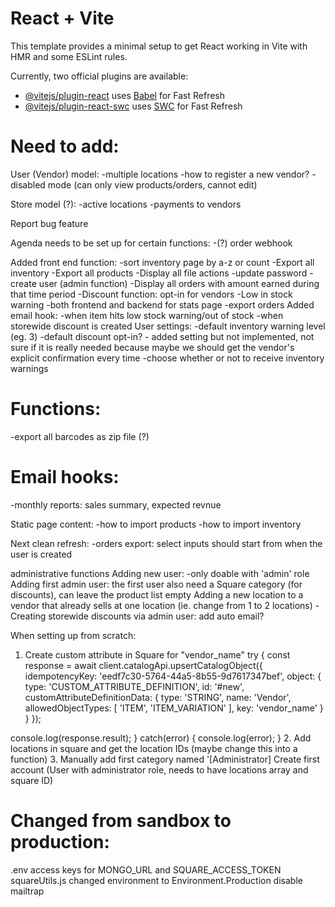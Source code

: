 # React + Vite

This template provides a minimal setup to get React working in Vite with HMR and some ESLint rules.

Currently, two official plugins are available:

- [@vitejs/plugin-react](https://github.com/vitejs/vite-plugin-react/blob/main/packages/plugin-react/README.md) uses [Babel](https://babeljs.io/) for Fast Refresh
- [@vitejs/plugin-react-swc](https://github.com/vitejs/vite-plugin-react-swc) uses [SWC](https://swc.rs/) for Fast Refresh

# Need to add:

User (Vendor) model:
-multiple locations
-how to register a new vendor?
-disabled mode (can only view products/orders, cannot edit)

Store model (?):
-active locations
-payments to vendors

Report bug feature

Agenda needs to be set up for certain functions:
-(?) order webhook

Added front end function:
-sort inventory page by a-z or count
-Export all inventory
-Export all products
-Display all file actions
-update password
-create user (admin function)
-Display all orders with amount earned during that time period
-Discount function: opt-in for vendors
-Low in stock warning
-both frontend and backend for stats page
-export orders
Added email hook:
-when item hits low stock warning/out of stock
-when storewide discount is created
User settings:
-default inventory warning level (eg. 3)
-default discount opt-in? - added setting but not implemented, not sure if it is really needed because maybe we should get the vendor's explicit confirmation every time
-choose whether or not to receive inventory warnings

# Functions:

-export all barcodes as zip file (?)

# Email hooks:

-monthly reports: sales summary, expected revnue

Static page content:
-how to import products
-how to import inventory

Next clean refresh:
-orders export: select inputs should start from when the user is created

administrative functions
Adding new user:
-only doable with 'admin' role
Adding first admin user: the first user also need a Square category (for discounts), can leave the product list empty
Adding a new location to a vendor that already sells at one location (ie. change from 1 to 2 locations)
-Creating storewide discounts via admin user: add auto email?

When setting up from scratch:

1. Create custom attribute in Square for "vendor_name"
   try {
   const response = await client.catalogApi.upsertCatalogObject({
   idempotencyKey: 'eedf7c30-5764-44a5-8b55-9d7617347bef',
   object: {
   type: 'CUSTOM_ATTRIBUTE_DEFINITION',
   id: '#new',
   customAttributeDefinitionData: {
   type: 'STRING',
   name: 'Vendor',
   allowedObjectTypes: [
   'ITEM',
   'ITEM_VARIATION'
   ],
   key: 'vendor_name'
   }
   }
   });

console.log(response.result);
} catch(error) {
console.log(error);
} 2. Add locations in square and get the location IDs (maybe change this into a function) 3. Manually add first category named '[Administrator]
Create first account (User with administrator role, needs to have locations array and square ID)

# Changed from sandbox to production:

.env access keys for MONGO_URL and SQUARE_ACCESS_TOKEN
squareUtils.js changed environment to Environment.Production
disable mailtrap
